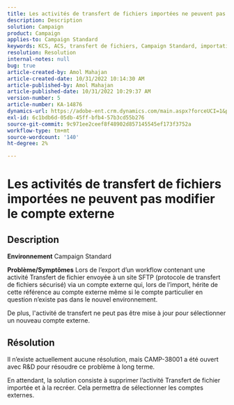 ```yaml
---
title: Les activités de transfert de fichiers importées ne peuvent pas modifier le compte externe
description: Description
solution: Campaign
product: Campaign
applies-to: Campaign Standard
keywords: KCS, ACS, transfert de fichiers, Campaign Standard, importation, exportation, workflow
resolution: Resolution
internal-notes: null
bug: true
article-created-by: Amol Mahajan
article-created-date: 10/31/2022 10:14:30 AM
article-published-by: Amol Mahajan
article-published-date: 10/31/2022 10:29:37 AM
version-number: 5
article-number: KA-14876
dynamics-url: https://adobe-ent.crm.dynamics.com/main.aspx?forceUCI=1&pagetype=entityrecord&etn=knowledgearticle&id=955df4cb-0459-ed11-9561-6045bd006079
exl-id: 6c1bdb6d-05db-45ff-bfb4-57b3cd55b276
source-git-commit: 9c971ee2ceef8f48902d857145545ef173f3752a
workflow-type: tm+mt
source-wordcount: '140'
ht-degree: 2%

---
```


# Les activités de transfert de fichiers importées ne peuvent pas modifier le compte externe

## Description

<b>Environnement</b>
Campaign Standard


<b>Problème/Symptômes</b>
Lors de l’export d’un workflow contenant une activité Transfert de fichier envoyée à un site SFTP (protocole de transfert de fichiers sécurisé) via un compte externe qui, lors de l’import, hérite de cette référence au compte externe même si le compte particulier en question n’existe pas dans le nouvel environnement.

De plus, l&#39;activité de transfert ne peut pas être mise à jour pour sélectionner un nouveau compte externe.


## Résolution


Il n’existe actuellement aucune résolution, mais CAMP-38001 a été ouvert avec R&amp;D pour résoudre ce problème à long terme.

En attendant, la solution consiste à supprimer l’activité Transfert de fichier importée et à la recréer. Cela permettra de sélectionner les comptes externes.
